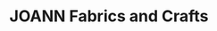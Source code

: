 ---
title: "JOANN Fabrics and Crafts"
url: /american-fork/joann-fabrics-and-crafts/
shop: Basteln
---